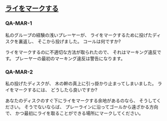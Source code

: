 ## [ライをマークする](80206)

### QA-MAR-1
私のグループの経験の浅いプレーヤーが、
ライをマークするために投げたディスクを裏返し、
そこから投げました。
コールは何ですか?

ライをマークするのに不適切な方法が取られたので、
それはマーキング違反です。
プレーヤーの最初のマーキング違反は警告になります。

### QA-MAR-2
私の投げたディスクが、
木の幹の真上に引っ掛かり止まってしまいました。
ライをマークするには、
どうしたら良いですか?

あなたのディスクのすぐ下にライをマークする余地があるのなら、
そうしてください。
そうでないならば、
プレーラインに沿ってゴールから遠ざかる方向で、
かつ最初にライを取ることができる場所にマークしてください。
